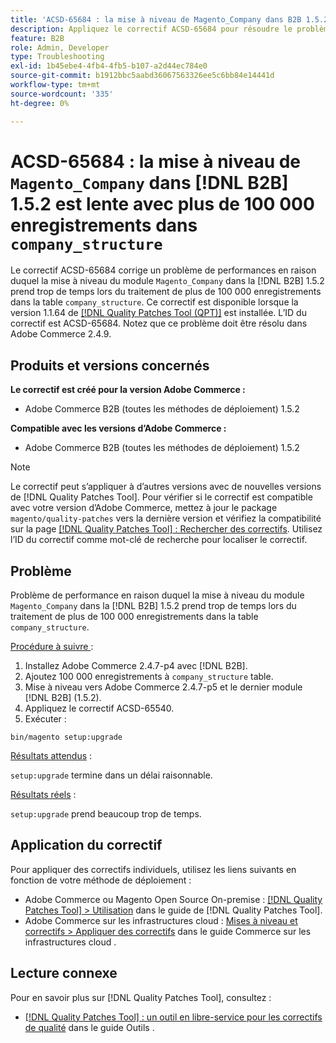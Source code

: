 ```yaml
---
title: 'ACSD-65684 : la mise à niveau de Magento_Company dans B2B 1.5.2 est lente avec plus de 100 000 enregistrements dans company_structure'
description: Appliquez le correctif ACSD-65684 pour résoudre le problème d’Adobe Commerce où la mise à niveau du module Magento_Company dans B2B 1.5.2 prend trop de temps en raison du traitement d’un grand nombre d’enregistrements (~100 000+) dans la table company_structure.
feature: B2B
role: Admin, Developer
type: Troubleshooting
exl-id: 1b45ebe4-4fb4-4fb5-b107-a2d44ec784e0
source-git-commit: b1912bbc5aabd36067563326ee5c6bb84e14441d
workflow-type: tm+mt
source-wordcount: '335'
ht-degree: 0%

---
```


# ACSD-65684 : la mise à niveau de `Magento_Company` dans [!DNL B2B] 1.5.2 est lente avec plus de 100 000 enregistrements dans `company_structure`

Le correctif ACSD-65684 corrige un problème de performances en raison duquel la mise à niveau du module `Magento_Company` dans la [!DNL B2B] 1.5.2 prend trop de temps lors du traitement de plus de 100 000 enregistrements dans la table `company_structure`. Ce correctif est disponible lorsque la version 1.1.64 de [[!DNL Quality Patches Tool (QPT)]](/help/tools/quality-patches-tool/quality-patches-tool-to-self-serve-quality-patches.md) est installée. L’ID du correctif est ACSD-65684. Notez que ce problème doit être résolu dans Adobe Commerce 2.4.9.

## Produits et versions concernés

**Le correctif est créé pour la version Adobe Commerce :**

* Adobe Commerce B2B (toutes les méthodes de déploiement) 1.5.2

**Compatible avec les versions d’Adobe Commerce :**

* Adobe Commerce B2B (toutes les méthodes de déploiement) 1.5.2

>[!NOTE]
>
>Le correctif peut s’appliquer à d’autres versions avec de nouvelles versions de [!DNL Quality Patches Tool]. Pour vérifier si le correctif est compatible avec votre version d’Adobe Commerce, mettez à jour le package `magento/quality-patches` vers la dernière version et vérifiez la compatibilité sur la page [[!DNL Quality Patches Tool] : Rechercher des correctifs](https://experienceleague.adobe.com/tools/commerce-quality-patches/index.html). Utilisez l’ID du correctif comme mot-clé de recherche pour localiser le correctif.

## Problème

Problème de performance en raison duquel la mise à niveau du module `Magento_Company` dans la [!DNL B2B] 1.5.2 prend trop de temps lors du traitement de plus de 100 000 enregistrements dans la table `company_structure`.

<u>Procédure à suivre </u> :

1. Installez Adobe Commerce 2.4.7-p4 avec [!DNL B2B].
1. Ajoutez 100 000 enregistrements à `company_structure` table.
1. Mise à niveau vers Adobe Commerce 2.4.7-p5 et le dernier module [!DNL B2B] (1.5.2).
1. Appliquez le correctif ACSD-65540.
1. Exécuter :

```
bin/magento setup:upgrade
```

<u>Résultats attendus</u> :

`setup:upgrade` termine dans un délai raisonnable.

<u>Résultats réels</u> :

`setup:upgrade` prend beaucoup trop de temps.

## Application du correctif

Pour appliquer des correctifs individuels, utilisez les liens suivants en fonction de votre méthode de déploiement :

* Adobe Commerce ou Magento Open Source On-premise : [[!DNL Quality Patches Tool] > Utilisation](/help/tools/quality-patches-tool/usage.md) dans le guide de [!DNL Quality Patches Tool].
* Adobe Commerce sur les infrastructures cloud : [Mises à niveau et correctifs > Appliquer des correctifs](https://experienceleague.adobe.com/docs/commerce-cloud-service/user-guide/develop/upgrade/apply-patches.html) dans le guide Commerce sur les infrastructures cloud .

## Lecture connexe

Pour en savoir plus sur [!DNL Quality Patches Tool], consultez :

* [[!DNL Quality Patches Tool] : un outil en libre-service pour les correctifs de qualité](/help/tools/quality-patches-tool/quality-patches-tool-to-self-serve-quality-patches.md) dans le guide Outils .
